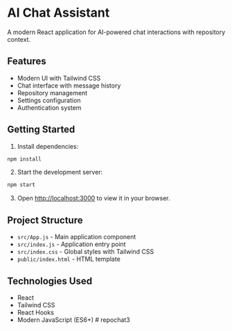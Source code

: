 # AI Chat Assistant

A modern React application for AI-powered chat interactions with repository context.

## Features

- Modern UI with Tailwind CSS
- Chat interface with message history
- Repository management
- Settings configuration
- Authentication system

## Getting Started

1. Install dependencies:
```bash
npm install
```

2. Start the development server:
```bash
npm start
```

3. Open [http://localhost:3000](http://localhost:3000) to view it in your browser.

## Project Structure

- `src/App.js` - Main application component
- `src/index.js` - Application entry point
- `src/index.css` - Global styles with Tailwind CSS
- `public/index.html` - HTML template

## Technologies Used

- React
- Tailwind CSS
- React Hooks
- Modern JavaScript (ES6+) # repochat3
